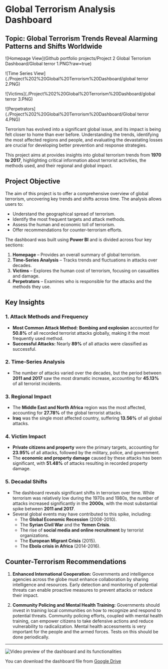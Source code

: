 
# Global Terrorism Analysis Dashboard

## Topic: Global Terrorism Trends Reveal Alarming Patterns and Shifts Worldwide

![Homepage View](Github portfolio projects/Project 2 Global Terrorism Dashboard/Global terror 1.PNG?raw=true)

![Time Series View](./Project%202%20Global%20Terrorism%20Dashboard/global terror 2.PNG)

![Victims](./Project%202%20Global%20Terrorism%20Dashboard/global terror 3.PNG)

![Perpetrators](./Project%202%20Global%20Terrorism%20Dashboard/Global terror 4.PNG)


Terrorism has evolved into a significant global issue, and its impact is being felt closer to home than ever before. Understanding the trends, identifying the most affected regions and people, and evaluating the devastating losses are crucial for developing better prevention and response strategies.

This project aims at provides insights into global terrorism trends from **1970 to 2017**, highlighting critical information about terrorist activities, the methods used, and their regional and global impact.

## Project Objective
The aim of this project is to offer a comprehensive overview of global terrorism, uncovering key trends and shifts across time. The analysis allows users to:
- Understand the geographical spread of terrorism.
- Identify the most frequent targets and attack methods.
- Assess the human and economic toll of terrorism.
- Offer recommendations for counter-terrorism efforts.

The dashboard was built using **Power BI** and is divided across four key sections:
1. **Homepage** – Provides an overall summary of global terrorism.
2. **Time-Series Analysis** – Tracks trends and fluctuations in attacks over decades.
3. **Victims** – Explores the human cost of terrorism, focusing on casualties and damage.
4. **Perpetrators** – Examines who is responsible for the attacks and the methods they use.

## Key Insights

### 1. Attack Methods and Frequency
- **Most Common Attack Method:** **Bombing and explosion** accounted for **50.8%** of all recorded terrorist attacks globally, making it the most frequently used method.
- **Successful Attacks:** Nearly **89%** of all attacks were classified as successful.

### 2. Time-Series Analysis
- The number of attacks varied over the decades, but the period between **2011 and 2017** saw the most dramatic increase, accounting for **45.13%** of all terrorist incidents.
  
### 3. Regional Impact
- The **Middle East and North Africa** region was the most affected, accounting for **27.78%** of the global terrorist attacks.
- **Iraq** was the single most affected country, suffering **13.56%** of all global attacks.

### 4. Victim Impact
- **Private citizens and property** were the primary targets, accounting for **23.95%** of all attacks, followed by the military, police, and government.
- The **economic and property damage** caused by these attacks has been significant, with **51.48%** of attacks resulting in recorded property damage.

### 5. Decadal Shifts
- The dashboard reveals significant shifts in terrorism over time. While terrorism was relatively low during the 1970s and 1980s, the number of attacks increased significantly in the **2000s**, with the most substantial spike between **2011 and 2017**.
- Several global events may have contributed to this spike, including:
  - The **Global Economic Recession** (2008-2010).
  - The **Syrian Civil War** and the **Yemen Crisis**.
  - The rise of **social media and online recruitment** by terrorist organizations.
  - The **European Migrant Crisis** (2015).
  - The **Ebola crisis in Africa** (2014-2016).

## Counter-Terrorism Recommendations

1. **Enhanced International Cooperation:**
   Governments and intelligence agencies across the globe must enhance collaboration by sharing intelligence and resources. Early detection and monitoring of potential threats can enable proactive measures to prevent attacks or reduce their impact.

2. **Community Policing and Mental Health Training:**
   Governments should invest in training local communities on how to recognize and respond to potential threats. Community policing efforts, coupled with mental health training, can empower citizens to take defensive actions and reduce vulnerability to radicalization.
Mental health accessments is very important for the people and the armed forces. Tests on this should be done periodically.

---
![Video preview of the dashboard and its functionalities]()

You can download the dashboard file from [Google Drive](https://drive.google.com/file/d/1kIBxlMCF-tBrKaB4Uv0pNwKQ3iAI6u-a/view?usp=sharing)
